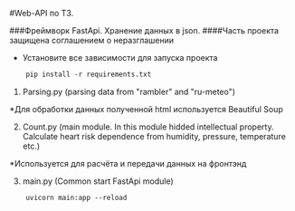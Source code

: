#Web-API по ТЗ. 

###Фреймворк FastApi. Хранение данных в json.
####Часть проекта защищена соглашением о неразглашении

* Установите все зависимости для запуска проекта
  
```html
    pip install -r requirements.txt
```


1. Parsing.py (parsing data from "rambler" and "ru-meteo")

  *Для обработки данных полученной html используется Beautiful Soup

2. Count.py (main module. In this module hidded intellectual property. Сalculate  heart risk dependence from humidity, pressure, temperature etc.)

  *Используется для расчёта и передачи данных на фронтэнд

3. main.py (Common start FastApi module)

```html
    uvicorn main:app --reload
```
